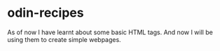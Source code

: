 # odin-recipes

As of now I have learnt about some basic HTML tags. And now I will be using them to create simple webpages.